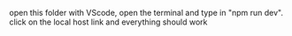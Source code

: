 open this folder with VScode, open the terminal and type in "npm run dev". click on the local host link and everything should work
